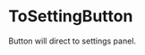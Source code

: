 <!--
   - $File: ToSettingButton.html $
   - $Date: 2018-10-01 19:51:16 $
   - $Revision: $
   - $Creator: Jen-Chieh Shen $
   - $Notice: See LICENSE.txt for modification and distribution information
   -                   Copyright © 2018 by Shen, Jen-Chieh $
-->


<div id="content-header">
  <h1>ToSettingButton</h1>
</div>

<p>
  Button will direct to settings panel.
</p>
